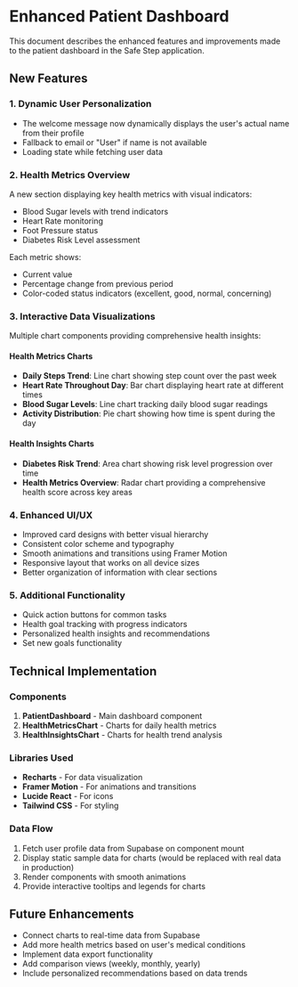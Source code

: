 # Enhanced Patient Dashboard

This document describes the enhanced features and improvements made to the patient dashboard in the Safe Step application.

## New Features

### 1. Dynamic User Personalization

- The welcome message now dynamically displays the user's actual name from their profile
- Fallback to email or "User" if name is not available
- Loading state while fetching user data

### 2. Health Metrics Overview

A new section displaying key health metrics with visual indicators:

- Blood Sugar levels with trend indicators
- Heart Rate monitoring
- Foot Pressure status
- Diabetes Risk Level assessment

Each metric shows:

- Current value
- Percentage change from previous period
- Color-coded status indicators (excellent, good, normal, concerning)

### 3. Interactive Data Visualizations

Multiple chart components providing comprehensive health insights:

#### Health Metrics Charts

- **Daily Steps Trend**: Line chart showing step count over the past week
- **Heart Rate Throughout Day**: Bar chart displaying heart rate at different times
- **Blood Sugar Levels**: Line chart tracking daily blood sugar readings
- **Activity Distribution**: Pie chart showing how time is spent during the day

#### Health Insights Charts

- **Diabetes Risk Trend**: Area chart showing risk level progression over time
- **Health Metrics Overview**: Radar chart providing a comprehensive health score across key areas

### 4. Enhanced UI/UX

- Improved card designs with better visual hierarchy
- Consistent color scheme and typography
- Smooth animations and transitions using Framer Motion
- Responsive layout that works on all device sizes
- Better organization of information with clear sections

### 5. Additional Functionality

- Quick action buttons for common tasks
- Health goal tracking with progress indicators
- Personalized health insights and recommendations
- Set new goals functionality

## Technical Implementation

### Components

1. **PatientDashboard** - Main dashboard component
2. **HealthMetricsChart** - Charts for daily health metrics
3. **HealthInsightsChart** - Charts for health trend analysis

### Libraries Used

- **Recharts** - For data visualization
- **Framer Motion** - For animations and transitions
- **Lucide React** - For icons
- **Tailwind CSS** - For styling

### Data Flow

1. Fetch user profile data from Supabase on component mount
2. Display static sample data for charts (would be replaced with real data in production)
3. Render components with smooth animations
4. Provide interactive tooltips and legends for charts

## Future Enhancements

- Connect charts to real-time data from Supabase
- Add more health metrics based on user's medical conditions
- Implement data export functionality
- Add comparison views (weekly, monthly, yearly)
- Include personalized recommendations based on data trends
